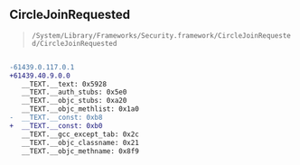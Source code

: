 ## CircleJoinRequested

> `/System/Library/Frameworks/Security.framework/CircleJoinRequested/CircleJoinRequested`

```diff

-61439.0.117.0.1
+61439.40.9.0.0
   __TEXT.__text: 0x5928
   __TEXT.__auth_stubs: 0x5e0
   __TEXT.__objc_stubs: 0xa20
   __TEXT.__objc_methlist: 0x1a0
-  __TEXT.__const: 0xb8
+  __TEXT.__const: 0xb0
   __TEXT.__gcc_except_tab: 0x2c
   __TEXT.__objc_classname: 0x21
   __TEXT.__objc_methname: 0x8f9

```
